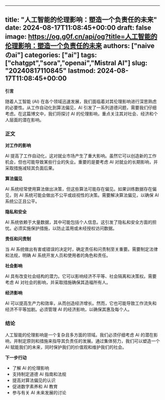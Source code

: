 
---
title: "人工智能的伦理影响：塑造一个负责任的未来"
date: 2024-08-17T11:08:45+00:00
draft: false
image: https://og.g0f.cn/api/og?title=人工智能的伦理影响：塑造一个负责任的未来
authors: ["naiveのai"]
categories: ["ai"]
tags: ["chatgpt","sora","openai","Mistral AI"]
slug: "20240817110845"
lastmod: 2024-08-17T11:08:45+00:00
---
**引言**

随着人工智能 (AI) 在各个领域迅速发展，我们面临着对其伦理影响进行深思熟虑的必要性。从工作自动化到算法偏见，AI 引发了一系列道德问题，需要我们仔细考虑。在这篇博文中，我们将探讨 AI 的伦理影响，重点关注其对社会、经济和个人层面的潜在影响。

### 正文

**对工作的影响**

AI 提高了工作自动化，这对就业市场产生了重大影响。虽然它可以创造新的工作机会，但也可能导致某些行业的失业。重要的是要考虑 AI 对就业的长期影响，并采取措施减轻其负面后果。

**算法偏见**

AI 系统经常使用算法做出决策，但这些算法可能存在偏见。如果训练数据存在偏见，则 AI 系统可能会做出不公平或歧视性的决策。需要解决算法偏见，以确保 AI 系统公正且公平。

**隐私和安全**

AI 系统依赖于大量数据，其中可能包括个人信息。这引发了隐私和安全方面的担忧。必须实施保护措施，以防止滥用或未经授权访问数据。

**责任和问责制**

当 AI 系统做出有害或错误的决定时，确定责任和问责制至关重要。需要制定法律和法规，明确 AI 系统开发人员和使用者的角色和责任。

**社会影响**

AI 具有改变社会结构的潜力。它可以影响经济不平等、社会隔离和决策权。需要考虑 AI 对社会的影响，并采取措施确保其造福所有人。

**经济影响**

AI 可以提高生产力和效率，从而创造经济增长。然而，它也可能导致工作流失和经济不平等加剧。必须管理 AI 的经济影响，以确保其惠及每个人。

### 结论

人工智能的伦理影响是一个复杂且多方面的领域。我们必须仔细考虑 AI 的潜在影响，并制定原则和措施来指导其负责任的发展。通过集体努力，我们可以塑造一个 AI 赋能我们的未来，同时保护我们的价值观和维护我们的社会。

**下一步行动**

* 了解 AI 的伦理影响
* 支持制定道德 AI 指南和法规
* 提高对算法偏见的认识
* 促进数字素养和 AI 教育
* 参与有关 AI 未来发展的讨论